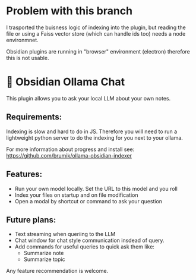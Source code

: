 # Problem with this branch

I trasported the buisness logic of indexing into the plugin, but reading the file
or using a Faiss vector store (which can handle ids too) needs a node environmnet.

Obsidian plugins are running in "browser" environment (electron) therefore this is
not usable. 

# 🦙 Obsidian Ollama Chat

This plugin allows you to ask your local LLM about your own notes.

## Requirements:

Indexing is slow and hard to do in JS. Therefore you will need to run a lightweight
python server to do the indexing for you next to your ollama.

For more information about progress and install see: https://github.com/brumik/ollama-obsidian-indexer

## Features:

- Run your own model locally. Set the URL to this model and you roll
- Index your files on startup and on file modification
- Open a modal by shortcut or command to ask your question

## Future plans:

- Text streaming when queriing to the LLM
- Chat window for chat style communication insdead of query.
- Add commands for useful queries to quick ask them like:
	- Summarize note
	- Summarize topic

Any feature recommendation is welcome. 
